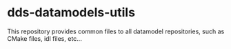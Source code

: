 # dds-datamodels-utils

This repository provides common files to all datamodel repositories, such as
CMake files, idl files, etc...
